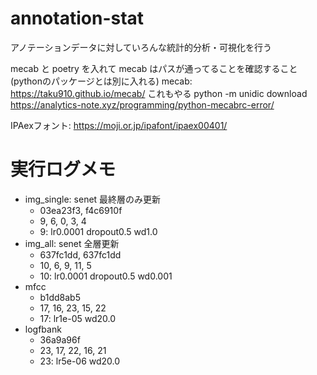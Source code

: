 # annotation-stat
アノテーションデータに対していろんな統計的分析・可視化を行う

mecab と poetry を入れて
mecab はパスが通ってることを確認すること(pythonのパッケージとは別に入れる)
mecab: https://taku910.github.io/mecab/
これもやる
python -m unidic download
https://analytics-note.xyz/programming/python-mecabrc-error/

IPAexフォント: https://moji.or.jp/ipafont/ipaex00401/


# 実行ログメモ
- img_single: senet 最終層のみ更新
  - 03ea23f3, f4c6910f
  - 9, 6, 0, 3, 4
  - 9: lr0.0001 dropout0.5 wd1.0
- img_all: senet 全層更新
  - 637fc1dd, 637fc1dd
  - 10, 6, 9, 11, 5
  - 10: lr0.0001 dropout0.5 wd0.001
- mfcc
  - b1dd8ab5
  - 17, 16, 23, 15, 22
  - 17: lr1e-05 wd20.0
- logfbank
  - 36a9a96f
  - 23, 17, 22, 16, 21
  - 23: lr5e-06 wd20.0
